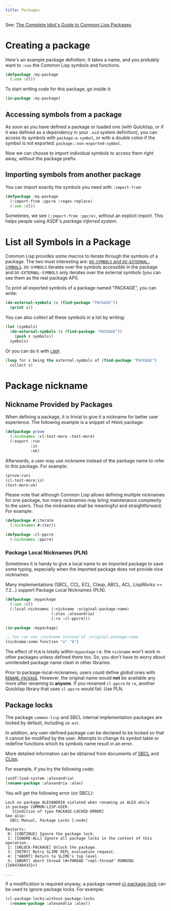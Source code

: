 ```yaml
---
title: Packages
---
```


See: [The Complete Idiot's Guide to Common Lisp Packages][guide]

# Creating a package

Here's an example package definition. It takes a name, and you
probably want to `:use` the Common Lisp symbols and functions.

~~~lisp
(defpackage :my-package
  (:use :cl))
~~~

To start writing code for this package, go inside it:

~~~lisp
(in-package :my-package)
~~~

## Accessing symbols from a package

As soon as you have defined a package or loaded one (with Quicklisp,
or if it was defined as a dependency in your `.asd` system
definition), you can access its symbols with `package:a-symbol`, or
with a double colon if the symbol is not exported:
`package::non-exported-symbol`.

Now we can choose to import individual symbols to access them right
away, without the package prefix.


## Importing symbols from another package

You can import exactly the symbols you need with `:import-from`:

~~~lisp
(defpackage :my-package
  (:import-from :ppcre :regex-replace)
  (:use :cl))
~~~

Sometimes, we see `(:import-from :ppcre)`, without an explicit
import. This helps people using ASDF's *package inferred system*.

# List all Symbols in a Package

Common Lisp provides some macros to iterate through the symbols of a
package. The two most interesting are:
[`DO-SYMBOLS` and `DO-EXTERNAL-SYMBOLS`][do-sym]. `DO-SYMBOLS` iterates over the
symbols accessible in the package and `DO-EXTERNAL-SYMBOLS` only iterates over
the external symbols (you can see them as the real package API).

To print all exported symbols of a package named "PACKAGE", you can write:

~~~lisp
(do-external-symbols (s (find-package "PACKAGE"))
  (print s))
~~~

You can also collect all these symbols in a list by writing:

~~~lisp
(let (symbols)
  (do-external-symbols (s (find-package "PACKAGE"))
    (push s symbols))
  symbols)
~~~

Or you can do it with [`LOOP`][loop].

~~~lisp
(loop for s being the external-symbols of (find-package "PACKAGE")
  collect s)
~~~

# Package nickname

## Nickname Provided by Packages

When defining a package, it is trivial to give it a nickname for better user
experience. The following example is a snippet of `PROVE` package:

~~~lisp
(defpackage prove
  (:nicknames :cl-test-more :test-more)
  (:export :run
           :is
           :ok)
~~~

Afterwards, a user may use nickname instead of the package name to refer to this
package. For example:

~~~lisp
(prove:run)
(cl-test-more:is)
(test-more:ok)
~~~

Please note that although Common Lisp allows defining multiple nicknames for
one package, too many nicknames may bring maintenance complexity to the
users. Thus the nicknames shall be meaningful and straightforward. For
example:

~~~lisp
(defpackage #:iterate
  (:nicknames #:iter))

(defpackage :cl-ppcre
  (:nicknames :ppcre)
~~~

### Package Local Nicknames (PLN)

Sometimes it is handy to give a local name to an imported package to
save some typing, especially when the imported package does not
provide nice nicknames.

Many implementations (SBCL, CCL, ECL, Clasp, ABCL, ACL, LispWorks >= 7.2…) support Package Local Nicknames (PLN).

~~~lisp
(defpackage :mypackage
  (:use :cl)
  (:local-nicknames (:nickname :original-package-name)
                    (:alex :alexandria)
                    (:re :cl-ppcre)))

(in-package :mypackage)

;; You can use :nickname instead of :original-package-name
(nickname:some-function "a" "b")
~~~

The effect of `PLN` is totally within `mypackage` i.e. the `nickname` won't work in other packages unless defined there too. So, you don't have to worry about unintended package name clash in other libraries.

Prior to package-local-nicknames, users could define *global* ones
with [`RENAME-PACKAGE`][rename-package]. However, the original name
would **not** be available any more after renaming to **anyone**. If
you renamed `cl-ppcre` to `re`, another Quicklisp library that uses
`cl-ppcre` would fail. Use PLN.


## Package locks

The package `common-lisp` and SBCL internal implementation packages are locked
by default, including `sb-ext`.

In addition, any user-defined package can be declared to be locked so that it
cannot be modified by the user. Attempts to change its symbol table or
redefine functions which its symbols name result in an error.

More detailed information can be obtained from documents of
[SBCL][sbcl-package-lock] and [CLisp][clisp-package-lock].

For example, if you try the following code:

~~~lisp
(asdf:load-system :alexandria)
(rename-package :alexandria :alex)
~~~

You will get the following error (on SBCL):

~~~
Lock on package ALEXANDRIA violated when renaming as ALEX while
in package COMMON-LISP-USER.
   [Condition of type PACKAGE-LOCKED-ERROR]
See also:
  SBCL Manual, Package Locks [:node]

Restarts:
 0: [CONTINUE] Ignore the package lock.
 1: [IGNORE-ALL] Ignore all package locks in the context of this operation.
 2: [UNLOCK-PACKAGE] Unlock the package.
 3: [RETRY] Retry SLIME REPL evaluation request.
 4: [*ABORT] Return to SLIME's top level.
 5: [ABORT] abort thread (#<THREAD "repl-thread" RUNNING {10047A8433}>)

...
~~~

If a modification is required anyway, a package named
[cl-package-lock][cl-package-lock] can be used to ignore package locks. For
example:

~~~lisp
(cl-package-locks:without-package-locks
  (rename-package :alexandria :alex))
~~~

[guide]: http://www.flownet.com/gat/packages.pdf
[do-sym]: http://www.lispworks.com/documentation/HyperSpec/Body/m_do_sym.htm
[loop]: http://www.lispworks.com/documentation/HyperSpec/Body/06_a.htm
[rename-package]: http://www.lispworks.com/documentation/HyperSpec/Body/f_rn_pkg.htm
[sbcl-package-lock]: http://www.sbcl.org/manual/#Package-Locks
[clisp-package-lock]: https://clisp.sourceforge.io/impnotes/pack-lock.html
[cl-package-lock]: https://www.cliki.net/CL-PACKAGE-LOCKS
